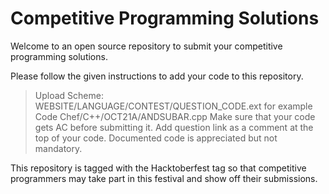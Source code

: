 # Competitive Programming Solutions
Welcome to an open source repository to submit your competitive programming solutions.

Please follow the given instructions to add your code to this repository.
  > Upload Scheme: WEBSITE/LANGUAGE/CONTEST/QUESTION_CODE.ext for example Code Chef/C++/OCT21A/ANDSUBAR.cpp
  > Make sure that your code gets AC before submitting it.
  > Add question link as a comment at the top of your code.
  > Documented code is appreciated but not mandatory.

This repository is tagged with the Hacktoberfest tag so that competitive programmers may take part in this festival and show off their submissions.
